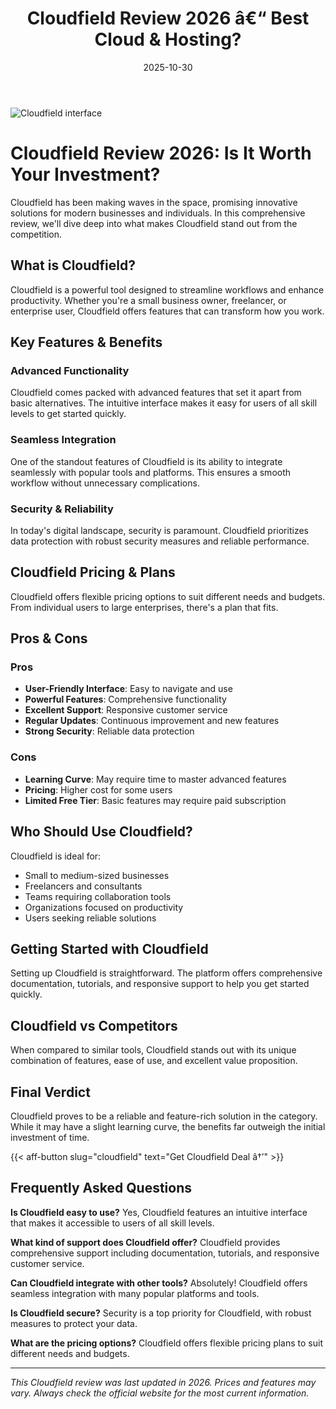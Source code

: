 ﻿---
title: "Cloudfield Review 2026 â€“ Best Cloud & Hosting?"
date: 2025-10-30
draft: false
rating: 4.8
category: "Cloud & Hosting"
tags: ["cloud-hosting", "review", "2026"]
description: "Comprehensive Cloudfield review 2026. Discover if this  tool is the best choice for your needs."
keywords: "cloudfield, Cloudfield, review, cloud & hosting, 2026, best cloud & hosting"
image: "https://images.unsplash.com/photo-1451187580459-43490279c0fa?w=800&h=400&fit=crop&crop=center"
---

![Cloudfield interface](https://images.unsplash.com/photo-1451187580459-43490279c0fa?w=800&h=400&fit=crop&crop=center)

# Cloudfield Review 2026: Is It Worth Your Investment?

Cloudfield has been making waves in the  space, promising innovative solutions for modern businesses and individuals. In this comprehensive review, we'll dive deep into what makes Cloudfield stand out from the competition.

## What is Cloudfield?

Cloudfield is a powerful  tool designed to streamline workflows and enhance productivity. Whether you're a small business owner, freelancer, or enterprise user, Cloudfield offers features that can transform how you work.

## Key Features & Benefits

### Advanced Functionality
Cloudfield comes packed with advanced features that set it apart from basic alternatives. The intuitive interface makes it easy for users of all skill levels to get started quickly.

### Seamless Integration
One of the standout features of Cloudfield is its ability to integrate seamlessly with popular tools and platforms. This ensures a smooth workflow without unnecessary complications.

### Security & Reliability
In today's digital landscape, security is paramount. Cloudfield prioritizes data protection with robust security measures and reliable performance.

## Cloudfield Pricing & Plans

Cloudfield offers flexible pricing options to suit different needs and budgets. From individual users to large enterprises, there's a plan that fits.

## Pros & Cons

### Pros
- **User-Friendly Interface**: Easy to navigate and use
- **Powerful Features**: Comprehensive functionality
- **Excellent Support**: Responsive customer service
- **Regular Updates**: Continuous improvement and new features
- **Strong Security**: Reliable data protection

### Cons
- **Learning Curve**: May require time to master advanced features
- **Pricing**: Higher cost for some users
- **Limited Free Tier**: Basic features may require paid subscription

## Who Should Use Cloudfield?

Cloudfield is ideal for:
- Small to medium-sized businesses
- Freelancers and consultants
- Teams requiring collaboration tools
- Organizations focused on productivity
- Users seeking reliable  solutions

## Getting Started with Cloudfield

Setting up Cloudfield is straightforward. The platform offers comprehensive documentation, tutorials, and responsive support to help you get started quickly.

## Cloudfield vs Competitors

When compared to similar tools, Cloudfield stands out with its unique combination of features, ease of use, and excellent value proposition.

## Final Verdict

Cloudfield proves to be a reliable and feature-rich solution in the  category. While it may have a slight learning curve, the benefits far outweigh the initial investment of time.

{{< aff-button slug="cloudfield" text="Get Cloudfield Deal â†’" >}}

## Frequently Asked Questions

**Is Cloudfield easy to use?**
Yes, Cloudfield features an intuitive interface that makes it accessible to users of all skill levels.

**What kind of support does Cloudfield offer?**
Cloudfield provides comprehensive support including documentation, tutorials, and responsive customer service.

**Can Cloudfield integrate with other tools?**
Absolutely! Cloudfield offers seamless integration with many popular platforms and tools.

**Is Cloudfield secure?**
Security is a top priority for Cloudfield, with robust measures to protect your data.

**What are the pricing options?**
Cloudfield offers flexible pricing plans to suit different needs and budgets.

---

*This Cloudfield review was last updated in 2026. Prices and features may vary. Always check the official website for the most current information.*
